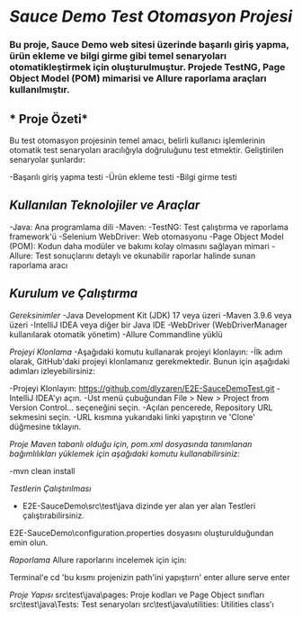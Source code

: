 # *Sauce Demo Test Otomasyon Projesi*
### Bu proje, Sauce Demo web sitesi üzerinde başarılı giriş yapma, ürün ekleme ve bilgi girme gibi temel senaryoları otomatikleştirmek için oluşturulmuştur. Projede TestNG, Page Object Model (POM) mimarisi ve Allure raporlama araçları kullanılmıştır.

## * Proje Özeti*
Bu test otomasyon projesinin temel amacı, belirli kullanıcı işlemlerinin otomatik test senaryoları aracılığıyla doğruluğunu test etmektir. Geliştirilen senaryolar şunlardır:

-Başarılı giriş yapma testi
-Ürün ekleme testi
-Bilgi girme testi
## *Kullanılan Teknolojiler ve Araçlar*
-Java: Ana programlama dili
-Maven:
-TestNG: Test çalıştırma ve raporlama framework'ü
-Selenium WebDriver: Web otomasyonu
-Page Object Model (POM): Kodun daha modüler ve bakımı kolay olmasını sağlayan mimari
-Allure: Test sonuçlarını detaylı ve okunabilir raporlar halinde sunan raporlama aracı

## *Kurulum ve Çalıştırma*
*Gereksinimler*
-Java Development Kit (JDK) 17 veya üzeri
-Maven 3.9.6 veya üzeri
-IntelliJ IDEA veya diğer bir Java IDE
-WebDriver (WebDriverManager kullanılarak otomatik yönetim)
-Allure Commandline yüklü

*Projeyi Klonlama*
-Aşağıdaki komutu kullanarak projeyi klonlayın:
-İlk adım olarak, GitHub'daki projeyi klonlamanız gerekmektedir. Bunun için aşağıdaki adımları izleyebilirsiniz:

-Projeyi Klonlayın: https://github.com/dlyzaren/E2E-SauceDemoTest.git
-IntelliJ IDEA'yı açın.
-Üst menü çubuğundan File > New > Project from Version Control... seçeneğini seçin.
-Açılan pencerede, Repository URL sekmesini seçin.
-URL kısmına yukarıdaki linki yapıştırın ve 'Clone' düğmesine tıklayın.

*Proje Maven tabanlı olduğu için, pom.xml dosyasında tanımlanan bağımlılıkları yüklemek için aşağıdaki komutu kullanabilirsiniz:*

-mvn clean install

*Testlerin Çalıştırılması*
- E2E-SauceDemo\src\test\java dizinde yer alan yer alan Testleri çalıştırabilirsiniz.

E2E-SauceDemo\configuration.properties dosyasını oluşturulduğundan emin olun.

*Raporlama*
Allure raporlarını incelemek için için:

Terminal'e 
cd 'bu kısmı projenizin path'ini yapıştıırn' enter
allure serve enter

*Proje Yapısı*
src\test\java\pages: Proje kodları ve Page Object sınıfları
src\test\java\Tests: Test senaryoları
src\test\java\utilities: Utilities class'ı
